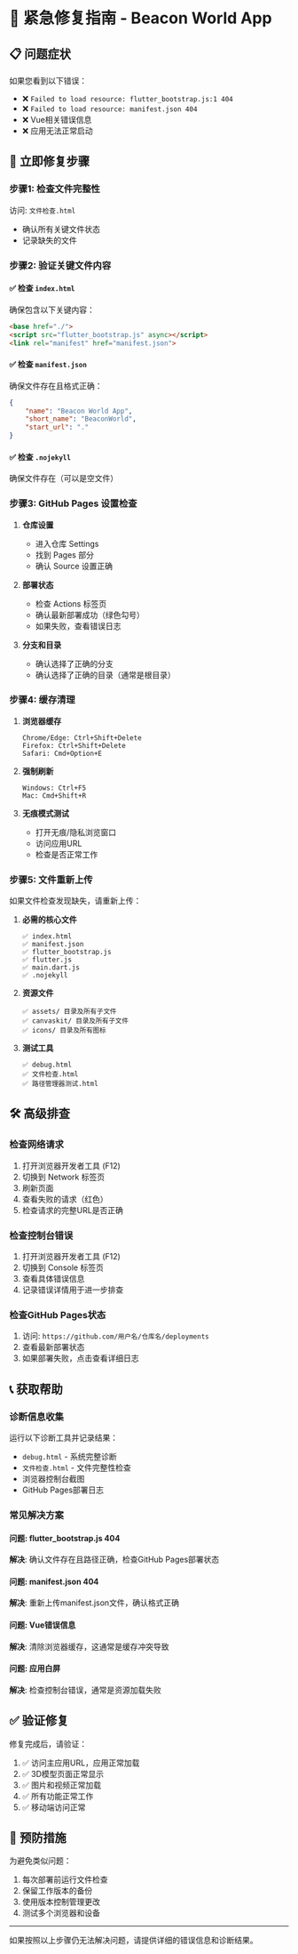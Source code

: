 # 🚨 紧急修复指南 - Beacon World App

## 📋 问题症状

如果您看到以下错误：
- ❌ `Failed to load resource: flutter_bootstrap.js:1 404`
- ❌ `Failed to load resource: manifest.json 404`
- ❌ Vue相关错误信息
- ❌ 应用无法正常启动

## 🔧 立即修复步骤

### 步骤1: 检查文件完整性
访问: `文件检查.html`
- 确认所有关键文件状态
- 记录缺失的文件

### 步骤2: 验证关键文件内容

#### ✅ 检查 `index.html`
确保包含以下关键内容：
```html
<base href="./">
<script src="flutter_bootstrap.js" async></script>
<link rel="manifest" href="manifest.json">
```

#### ✅ 检查 `manifest.json`
确保文件存在且格式正确：
```json
{
    "name": "Beacon World App",
    "short_name": "BeaconWorld",
    "start_url": "."
}
```

#### ✅ 检查 `.nojekyll`
确保文件存在（可以是空文件）

### 步骤3: GitHub Pages 设置检查

1. **仓库设置**
   - 进入仓库 Settings
   - 找到 Pages 部分
   - 确认 Source 设置正确

2. **部署状态**
   - 检查 Actions 标签页
   - 确认最新部署成功（绿色勾号）
   - 如果失败，查看错误日志

3. **分支和目录**
   - 确认选择了正确的分支
   - 确认选择了正确的目录（通常是根目录）

### 步骤4: 缓存清理

1. **浏览器缓存**
   ```
   Chrome/Edge: Ctrl+Shift+Delete
   Firefox: Ctrl+Shift+Delete
   Safari: Cmd+Option+E
   ```

2. **强制刷新**
   ```
   Windows: Ctrl+F5
   Mac: Cmd+Shift+R
   ```

3. **无痕模式测试**
   - 打开无痕/隐私浏览窗口
   - 访问应用URL
   - 检查是否正常工作

### 步骤5: 文件重新上传

如果文件检查发现缺失，请重新上传：

1. **必需的核心文件**
   ```
   ✅ index.html
   ✅ manifest.json
   ✅ flutter_bootstrap.js
   ✅ flutter.js
   ✅ main.dart.js
   ✅ .nojekyll
   ```

2. **资源文件**
   ```
   ✅ assets/ 目录及所有子文件
   ✅ canvaskit/ 目录及所有子文件
   ✅ icons/ 目录及所有图标
   ```

3. **测试工具**
   ```
   ✅ debug.html
   ✅ 文件检查.html
   ✅ 路径管理器测试.html
   ```

## 🛠️ 高级排查

### 检查网络请求
1. 打开浏览器开发者工具 (F12)
2. 切换到 Network 标签页
3. 刷新页面
4. 查看失败的请求（红色）
5. 检查请求的完整URL是否正确

### 检查控制台错误
1. 打开浏览器开发者工具 (F12)
2. 切换到 Console 标签页
3. 查看具体错误信息
4. 记录错误详情用于进一步排查

### 检查GitHub Pages状态
1. 访问: `https://github.com/用户名/仓库名/deployments`
2. 查看最新部署状态
3. 如果部署失败，点击查看详细日志

## 📞 获取帮助

### 诊断信息收集
运行以下诊断工具并记录结果：
- `debug.html` - 系统完整诊断
- `文件检查.html` - 文件完整性检查
- 浏览器控制台截图
- GitHub Pages部署日志

### 常见解决方案

#### 问题: flutter_bootstrap.js 404
**解决**: 确认文件存在且路径正确，检查GitHub Pages部署状态

#### 问题: manifest.json 404  
**解决**: 重新上传manifest.json文件，确认格式正确

#### 问题: Vue错误信息
**解决**: 清除浏览器缓存，这通常是缓存冲突导致

#### 问题: 应用白屏
**解决**: 检查控制台错误，通常是资源加载失败

## ✅ 验证修复

修复完成后，请验证：
1. ✅ 访问主应用URL，应用正常加载
2. ✅ 3D模型页面正常显示
3. ✅ 图片和视频正常加载
4. ✅ 所有功能正常工作
5. ✅ 移动端访问正常

## 🎯 预防措施

为避免类似问题：
1. 每次部署前运行文件检查
2. 保留工作版本的备份
3. 使用版本控制管理更改
4. 测试多个浏览器和设备

---

如果按照以上步骤仍无法解决问题，请提供详细的错误信息和诊断结果。
